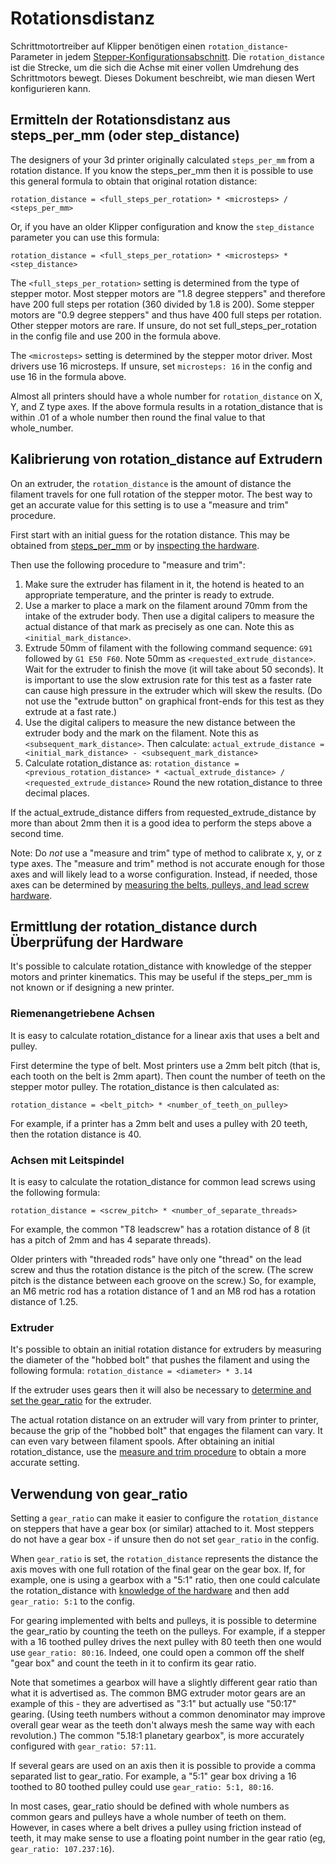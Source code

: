 # Rotationsdistanz

Schrittmotortreiber auf Klipper benötigen einen `rotation_distance`-Parameter in jedem [Stepper-Konfigurationsabschnitt](Config_Reference.md#stepper). Die `rotation_distance` ist die Strecke, um die sich die Achse mit einer vollen Umdrehung des Schrittmotors bewegt. Dieses Dokument beschreibt, wie man diesen Wert konfigurieren kann.

## Ermitteln der Rotationsdistanz aus steps_per_mm (oder step_distance)

The designers of your 3d printer originally calculated `steps_per_mm` from a rotation distance. If you know the steps_per_mm then it is possible to use this general formula to obtain that original rotation distance:

```
rotation_distance = <full_steps_per_rotation> * <microsteps> / <steps_per_mm>
```

Or, if you have an older Klipper configuration and know the `step_distance` parameter you can use this formula:

```
rotation_distance = <full_steps_per_rotation> * <microsteps> * <step_distance>
```

The `<full_steps_per_rotation>` setting is determined from the type of stepper motor. Most stepper motors are "1.8 degree steppers" and therefore have 200 full steps per rotation (360 divided by 1.8 is 200). Some stepper motors are "0.9 degree steppers" and thus have 400 full steps per rotation. Other stepper motors are rare. If unsure, do not set full_steps_per_rotation in the config file and use 200 in the formula above.

The `<microsteps>` setting is determined by the stepper motor driver. Most drivers use 16 microsteps. If unsure, set `microsteps: 16` in the config and use 16 in the formula above.

Almost all printers should have a whole number for `rotation_distance` on X, Y, and Z type axes. If the above formula results in a rotation_distance that is within .01 of a whole number then round the final value to that whole_number.

## Kalibrierung von rotation_distance auf Extrudern

On an extruder, the `rotation_distance` is the amount of distance the filament travels for one full rotation of the stepper motor. The best way to get an accurate value for this setting is to use a "measure and trim" procedure.

First start with an initial guess for the rotation distance. This may be obtained from [steps_per_mm](#obtaining-rotation_distance-from-steps_per_mm-or-step_distance) or by [inspecting the hardware](#extruder).

Then use the following procedure to "measure and trim":

1. Make sure the extruder has filament in it, the hotend is heated to an appropriate temperature, and the printer is ready to extrude.
1. Use a marker to place a mark on the filament around 70mm from the intake of the extruder body. Then use a digital calipers to measure the actual distance of that mark as precisely as one can. Note this as `<initial_mark_distance>`.
1. Extrude 50mm of filament with the following command sequence: `G91` followed by `G1 E50 F60`. Note 50mm as `<requested_extrude_distance>`. Wait for the extruder to finish the move (it will take about 50 seconds). It is important to use the slow extrusion rate for this test as a faster rate can cause high pressure in the extruder which will skew the results. (Do not use the "extrude button" on graphical front-ends for this test as they extrude at a fast rate.)
1. Use the digital calipers to measure the new distance between the extruder body and the mark on the filament. Note this as `<subsequent_mark_distance>`. Then calculate: `actual_extrude_distance = <initial_mark_distance> - <subsequent_mark_distance>`
1. Calculate rotation_distance as: `rotation_distance = <previous_rotation_distance> * <actual_extrude_distance> / <requested_extrude_distance>` Round the new rotation_distance to three decimal places.

If the actual_extrude_distance differs from requested_extrude_distance by more than about 2mm then it is a good idea to perform the steps above a second time.

Note: Do *not* use a "measure and trim" type of method to calibrate x, y, or z type axes. The "measure and trim" method is not accurate enough for those axes and will likely lead to a worse configuration. Instead, if needed, those axes can be determined by [measuring the belts, pulleys, and lead screw hardware](#obtaining-rotation_distance-by-inspecting-the-hardware).

## Ermittlung der rotation_distance durch Überprüfung der Hardware

It's possible to calculate rotation_distance with knowledge of the stepper motors and printer kinematics. This may be useful if the steps_per_mm is not known or if designing a new printer.

### Riemenangetriebene Achsen

It is easy to calculate rotation_distance for a linear axis that uses a belt and pulley.

First determine the type of belt. Most printers use a 2mm belt pitch (that is, each tooth on the belt is 2mm apart). Then count the number of teeth on the stepper motor pulley. The rotation_distance is then calculated as:

```
rotation_distance = <belt_pitch> * <number_of_teeth_on_pulley>
```

For example, if a printer has a 2mm belt and uses a pulley with 20 teeth, then the rotation distance is 40.

### Achsen mit Leitspindel

It is easy to calculate the rotation_distance for common lead screws using the following formula:

```
rotation_distance = <screw_pitch> * <number_of_separate_threads>
```

For example, the common "T8 leadscrew" has a rotation distance of 8 (it has a pitch of 2mm and has 4 separate threads).

Older printers with "threaded rods" have only one "thread" on the lead screw and thus the rotation distance is the pitch of the screw. (The screw pitch is the distance between each groove on the screw.) So, for example, an M6 metric rod has a rotation distance of 1 and an M8 rod has a rotation distance of 1.25.

### Extruder

It's possible to obtain an initial rotation distance for extruders by measuring the diameter of the "hobbed bolt" that pushes the filament and using the following formula: `rotation_distance = <diameter> * 3.14`

If the extruder uses gears then it will also be necessary to [determine and set the gear_ratio](#using-a-gear_ratio) for the extruder.

The actual rotation distance on an extruder will vary from printer to printer, because the grip of the "hobbed bolt" that engages the filament can vary. It can even vary between filament spools. After obtaining an initial rotation_distance, use the [measure and trim procedure](#calibrating-rotation_distance-on-extruders) to obtain a more accurate setting.

## Verwendung von gear_ratio

Setting a `gear_ratio` can make it easier to configure the `rotation_distance` on steppers that have a gear box (or similar) attached to it. Most steppers do not have a gear box - if unsure then do not set `gear_ratio` in the config.

When `gear_ratio` is set, the `rotation_distance` represents the distance the axis moves with one full rotation of the final gear on the gear box. If, for example, one is using a gearbox with a "5:1" ratio, then one could calculate the rotation_distance with [knowledge of the hardware](#obtaining-rotation_distance-by-inspecting-the-hardware) and then add `gear_ratio: 5:1` to the config.

For gearing implemented with belts and pulleys, it is possible to determine the gear_ratio by counting the teeth on the pulleys. For example, if a stepper with a 16 toothed pulley drives the next pulley with 80 teeth then one would use `gear_ratio: 80:16`. Indeed, one could open a common off the shelf "gear box" and count the teeth in it to confirm its gear ratio.

Note that sometimes a gearbox will have a slightly different gear ratio than what it is advertised as. The common BMG extruder motor gears are an example of this - they are advertised as "3:1" but actually use "50:17" gearing. (Using teeth numbers without a common denominator may improve overall gear wear as the teeth don't always mesh the same way with each revolution.) The common "5.18:1 planetary gearbox", is more accurately configured with `gear_ratio: 57:11`.

If several gears are used on an axis then it is possible to provide a comma separated list to gear_ratio. For example, a "5:1" gear box driving a 16 toothed to 80 toothed pulley could use `gear_ratio: 5:1, 80:16`.

In most cases, gear_ratio should be defined with whole numbers as common gears and pulleys have a whole number of teeth on them. However, in cases where a belt drives a pulley using friction instead of teeth, it may make sense to use a floating point number in the gear ratio (eg, `gear_ratio: 107.237:16`).
